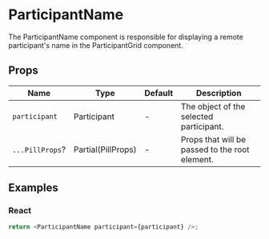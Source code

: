 # ParticipantName

The ParticipantName component is responsible for displaying a remote participant's name in the ParticipantGrid component.

## Props

| Name            | Type               | Default | Description                                    |
| --------------- | ------------------ | ------- | ---------------------------------------------- |
| `participant`   | Participant        | -       | The object of the selected participant.        |
| `...PillProps`? | Partial(PillProps) | -       | Props that will be passed to the root element. |

## Examples

### React

```javascript
return <ParticipantName participant={participant} />;
```
